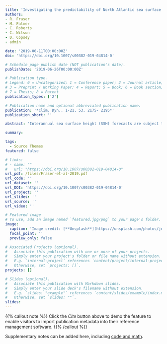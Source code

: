 ```yaml
---
title: 'Investigating the predictability of North Atlantic sea surface heighty'
authors:
- R. Fraser
- M. Palmer
- C. Roberts
- C. Wilson
- D. Copsey
- admin

date: '2019-06-11T00:00:00Z'
doi: 'https://doi.org/10.1007/s00382-019-04814-0'

# Schedule page publish date (NOT publication's date).
publishDate: '2019-06-26T00:00:00Z'

# Publication type.
# Legend: 0 = Uncategorized; 1 = Conference paper; 2 = Journal article;
# 3 = Preprint / Working Paper; 4 = Report; 5 = Book; 6 = Book section;
# 7 = Thesis; 8 = Patent
publication_types: ['2']

# Publication name and optional abbreviated publication name.
publication: '*Clim. Dyn., 1-21, 53, 2175- 2195*'
publication_short: ''

abstract: 'Interannual sea surface height (SSH) forecasts are subject to several sources of uncertainty. Methods relying on statistical forecasts have proven useful in assessing predictability and associated uncertainty due to both initial conditions and boundary conditions. In this study, the interannual predictability of SSH dynamics in the North Atlantic is investigated using the output from a 150 year long control simulation based on HadGEM3, a coupled climate model at eddy-permitting resolution. Linear inverse modeling (LIM) is used to create a statistical model for the evolution of monthly-mean SSH anomalies. The forecasts based on the LIM model demonstrate skill on interannanual timescales 𝒪(1–2 years). Forecast skill is found to be largest in both the subtropical and subpolar gyres, with decreased skill in the Gulf Stream extension region. The SSH initial conditions involving a tripolar anomaly off Cape Hatteras lead to a maximum growth in SSH about 20 months later. At this time, there is a meridional shift in the 0 m-SSH contour on the order of 0.5∘–1.5∘-latitude, coupled with a change in SSH along the US East Coast. To complement the LIM-based study, interannual SSH predictability is also quantified using the system’s average predictability time (APT). The APT analysis extracted large-scale SSH patterns which displayed predictability on timescales longer than 2 years. These patterns are responsible for changes in SSH on the order of 10 cm along the US East Coast, driven by variations in Ekman velocity. Our results shed light on the timescales of SSH predictability in the North Atlantic. In addition, the diagnosed optimal initial conditions and predictable patterns could improve interannual forecasts of the Gulf Stream’s characteristics and coastal SSH.'

summary: 

tags:
  - Source Themes
featured: false

# links:
# - name: ""
#   url: "https://doi.org/10.1007/s00382-019-04814-0"
url_pdf: /files/Fraser-et-al-2019.pdf
url_code: ''
url_dataset: ''
url_DOI: 'https://doi.org/10.1007/s00382-019-04814-0'
url_project: ''
url_slides: ''
url_source: ''
url_video: ''

# Featured image
# To use, add an image named `featured.jpg/png` to your page's folder.
image:
  caption: 'Image credit: [**Unsplash**](https://unsplash.com/photos/jdD8gXaTZsc)'
  focal_point: ''
  preview_only: false

# Associated Projects (optional).
#   Associate this publication with one or more of your projects.
#   Simply enter your project's folder or file name without extension.
#   E.g. `internal-project` references `content/project/internal-project/index.md`.
#   Otherwise, set `projects: []`.
projects: []

# Slides (optional).
#   Associate this publication with Markdown slides.
#   Simply enter your slide deck's filename without extension.
#   E.g. `slides: "example"` references `content/slides/example/index.md`.
#   Otherwise, set `slides: ""`.
slides:
---
```


{{% callout note %}}
Click the _Cite_ button above to demo the feature to enable visitors to import publication metadata into their reference management software.
{{% /callout %}}

Supplementary notes can be added here, including [code and math](https://wowchemy.com/docs/content/writing-markdown-latex/).
